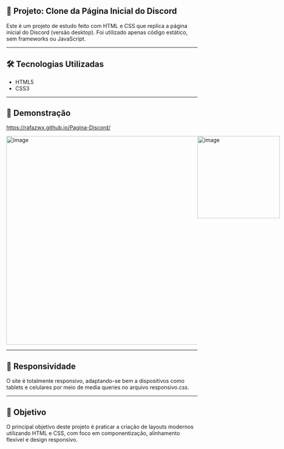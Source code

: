 ## 📄 Projeto: Clone da Página Inicial do Discord
Este é um projeto de estudo feito com HTML e CSS que replica a página inicial do Discord (versão desktop). Foi utilizado apenas código estático, sem frameworks ou JavaScript.

---

## 🛠 Tecnologias Utilizadas
- HTML5
- CSS3

---

## 📸 Demonstração
https://rafazwx.github.io/Pagina-Discord/

<div style = "display: flex;">
  <img width="550"  alt="image" src="https://github.com/user-attachments/assets/98532782-8080-45fe-9519-9ac7d39dd5bb" />
  <img width="217"  alt="image" src="https://github.com/user-attachments/assets/374f0427-9404-4ff9-b621-c73d39d57009" />
</div>

---

## 📱 Responsividade
O site é totalmente responsivo, adaptando-se bem a dispositivos como tablets e celulares por meio de media queries no arquivo responsivo.css.

---

## 📌 Objetivo
O principal objetivo deste projeto é praticar a criação de layouts modernos utilizando HTML e CSS, com foco em componentização, alinhamento flexível e design responsivo.
